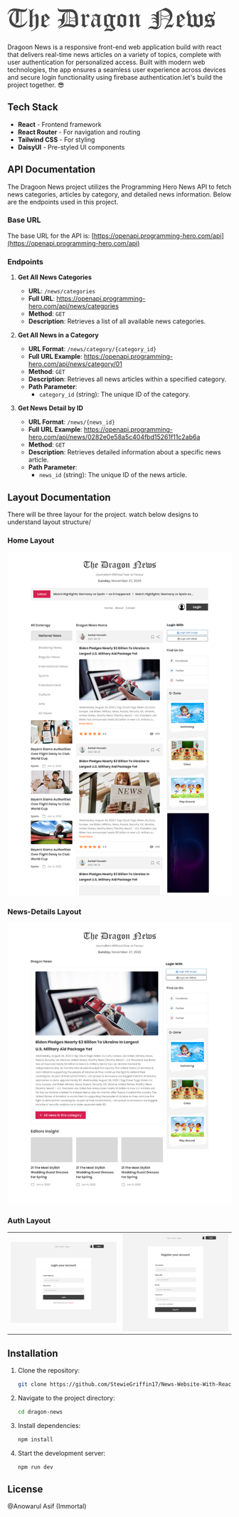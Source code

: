 # <img src="/src/assets/logo.png">

Dragoon News is a responsive front-end web application build with react that delivers real-time news articles on a variety of topics, complete with user authentication for personalized access. Built with modern web technologies, the app ensures a seamless user experience across devices and secure login functionality using firebase authentication.let's build the project together. 😎

## Tech Stack
- **React** - Frontend framework
- **React Router** - For navigation and routing
- **Tailwind CSS** - For styling
- **DaisyUI** - Pre-styled UI components

## API Documentation

The Dragoon News project utilizes the Programming Hero News API to fetch news categories, articles by category, and detailed news information. Below are the endpoints used in this project.

### Base URL

The base URL for the API is:
[https://openapi.programming-hero.com/api](https://openapi.programming-hero.com/api)

### Endpoints

1. **Get All News Categories**

   - **URL**: `/news/categories`
   - **Full URL**: https://openapi.programming-hero.com/api/news/categories
   - **Method**: `GET`
   - **Description**: Retrieves a list of all available news categories.

2. **Get All News in a Category**

   - **URL Format**: `/news/category/{category_id}`
   - **Full URL Example**: https://openapi.programming-hero.com/api/news/category/01
   - **Method**: `GET`
   - **Description**: Retrieves all news articles within a specified category.
   - **Path Parameter**:
     - `category_id` (string): The unique ID of the category.

3. **Get News Detail by ID**
   - **URL Format**: `/news/{news_id}`
   - **Full URL Example**: https://openapi.programming-hero.com/api/news/0282e0e58a5c404fbd15261f11c2ab6a
   - **Method**: `GET`
   - **Description**: Retrieves detailed information about a specific news article.
   - **Path Parameter**:
     - `news_id` (string): The unique ID of the news article.

## Layout Documentation

There will be three layour for the project. watch below designs to understand layout structure/

### Home Layout

 <img src="/src/assets/screenshots/home-layout.png"/>

### News-Details Layout

 <img src="/src/assets/screenshots/news-details-layout.png"/>

### Auth Layout

<table>
 <tr>
   <td> <img  src="/src/assets/screenshots/auth-layout-login.png"/></td>
   <td> <img src="/src/assets/screenshots/auth-layout-register.png"/></td>
 
 </tr> 
</table>

## Installation

1. Clone the repository:
   ```sh
   git clone https://github.com/StewieGriffin17/News-Website-With-React-Router.git
   ```
2. Navigate to the project directory:
   ```sh
   cd dragon-news
   ```
3. Install dependencies:
   ```sh
   npm install
   ```
4. Start the development server:
   ```sh
   npm run dev
   ```


## License
@Anowarul Asif (Immortal)